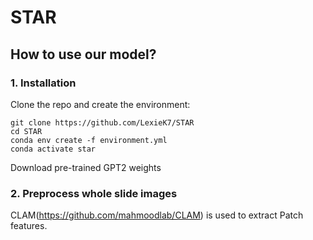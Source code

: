 # STAR

## How to use our model?

### 1. Installation

Clone the repo and create the environment:

```
git clone https://github.com/LexieK7/STAR
cd STAR
conda env create -f environment.yml
conda activate star
```

Download pre-trained GPT2 weights

### 2. Preprocess whole slide images

CLAM(https://github.com/mahmoodlab/CLAM) is used to extract Patch features.
